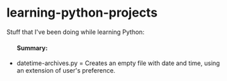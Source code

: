# learning-python-projects
Stuff that I've been doing while learning Python:


<ul> <h4>Summary:</h4>
  <li>datetime-archives.py = Creates an empty file with date and time, using an extension of user's preference.</li>
</ul>
